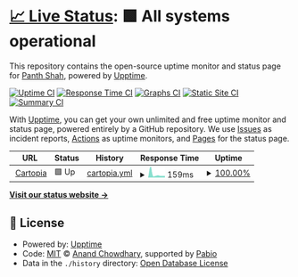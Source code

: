 # [📈 Live Status](https://Panth1823.github.io/uptime-cartopia): <!--live status--> **🟩 All systems operational**

This repository contains the open-source uptime monitor and status page for [Panth Shah](https://shahpanth.vercel.app/), powered by [Upptime](https://github.com/upptime/upptime).

[![Uptime CI](https://github.com/Panth1823/uptime-cartopia/workflows/Uptime%20CI/badge.svg)](https://github.com/Panth1823/uptime-cartopia/actions?query=workflow%3A%22Uptime+CI%22)
[![Response Time CI](https://github.com/Panth1823/uptime-cartopia/workflows/Response%20Time%20CI/badge.svg)](https://github.com/Panth1823/uptime-cartopia/actions?query=workflow%3A%22Response+Time+CI%22)
[![Graphs CI](https://github.com/Panth1823/uptime-cartopia/workflows/Graphs%20CI/badge.svg)](https://github.com/Panth1823/uptime-cartopia/actions?query=workflow%3A%22Graphs+CI%22)
[![Static Site CI](https://github.com/Panth1823/uptime-cartopia/workflows/Static%20Site%20CI/badge.svg)](https://github.com/Panth1823/uptime-cartopia/actions?query=workflow%3A%22Static+Site+CI%22)
[![Summary CI](https://github.com/Panth1823/uptime-cartopia/workflows/Summary%20CI/badge.svg)](https://github.com/Panth1823/uptime-cartopia/actions?query=workflow%3A%22Summary+CI%22)

With [Upptime](https://upptime.js.org), you can get your own unlimited and free uptime monitor and status page, powered entirely by a GitHub repository. We use [Issues](https://github.com/Panth1823/uptime-cartopia/issues) as incident reports, [Actions](https://github.com/Panth1823/uptime-cartopia/actions) as uptime monitors, and [Pages](https://Panth1823.github.io/uptime-cartopia) for the status page.

<!--start: status pages-->
<!-- This summary is generated by Upptime (https://github.com/upptime/upptime) -->
<!-- Do not edit this manually, your changes will be overwritten -->
<!-- prettier-ignore -->
| URL | Status | History | Response Time | Uptime |
| --- | ------ | ------- | ------------- | ------ |
| <img alt="" src="https://icons.duckduckgo.com/ip3/cartopia-store.vercel.app.ico" height="13"> [Cartopia](https://cartopia-store.vercel.app) | 🟩 Up | [cartopia.yml](https://github.com/Panth1823/uptime-cartopia/commits/HEAD/history/cartopia.yml) | <details><summary><img alt="Response time graph" src="./graphs/cartopia/response-time-week.png" height="20"> 159ms</summary><br><a href="https://Panth1823.github.io/uptime-cartopia/history/cartopia"><img alt="Response time 126" src="https://img.shields.io/endpoint?url=https%3A%2F%2Fraw.githubusercontent.com%2FPanth1823%2Fuptime-cartopia%2FHEAD%2Fapi%2Fcartopia%2Fresponse-time.json"></a><br><a href="https://Panth1823.github.io/uptime-cartopia/history/cartopia"><img alt="24-hour response time 88" src="https://img.shields.io/endpoint?url=https%3A%2F%2Fraw.githubusercontent.com%2FPanth1823%2Fuptime-cartopia%2FHEAD%2Fapi%2Fcartopia%2Fresponse-time-day.json"></a><br><a href="https://Panth1823.github.io/uptime-cartopia/history/cartopia"><img alt="7-day response time 159" src="https://img.shields.io/endpoint?url=https%3A%2F%2Fraw.githubusercontent.com%2FPanth1823%2Fuptime-cartopia%2FHEAD%2Fapi%2Fcartopia%2Fresponse-time-week.json"></a><br><a href="https://Panth1823.github.io/uptime-cartopia/history/cartopia"><img alt="30-day response time 126" src="https://img.shields.io/endpoint?url=https%3A%2F%2Fraw.githubusercontent.com%2FPanth1823%2Fuptime-cartopia%2FHEAD%2Fapi%2Fcartopia%2Fresponse-time-month.json"></a><br><a href="https://Panth1823.github.io/uptime-cartopia/history/cartopia"><img alt="1-year response time 126" src="https://img.shields.io/endpoint?url=https%3A%2F%2Fraw.githubusercontent.com%2FPanth1823%2Fuptime-cartopia%2FHEAD%2Fapi%2Fcartopia%2Fresponse-time-year.json"></a></details> | <details><summary><a href="https://Panth1823.github.io/uptime-cartopia/history/cartopia">100.00%</a></summary><a href="https://Panth1823.github.io/uptime-cartopia/history/cartopia"><img alt="All-time uptime 100.00%" src="https://img.shields.io/endpoint?url=https%3A%2F%2Fraw.githubusercontent.com%2FPanth1823%2Fuptime-cartopia%2FHEAD%2Fapi%2Fcartopia%2Fuptime.json"></a><br><a href="https://Panth1823.github.io/uptime-cartopia/history/cartopia"><img alt="24-hour uptime 100.00%" src="https://img.shields.io/endpoint?url=https%3A%2F%2Fraw.githubusercontent.com%2FPanth1823%2Fuptime-cartopia%2FHEAD%2Fapi%2Fcartopia%2Fuptime-day.json"></a><br><a href="https://Panth1823.github.io/uptime-cartopia/history/cartopia"><img alt="7-day uptime 100.00%" src="https://img.shields.io/endpoint?url=https%3A%2F%2Fraw.githubusercontent.com%2FPanth1823%2Fuptime-cartopia%2FHEAD%2Fapi%2Fcartopia%2Fuptime-week.json"></a><br><a href="https://Panth1823.github.io/uptime-cartopia/history/cartopia"><img alt="30-day uptime 100.00%" src="https://img.shields.io/endpoint?url=https%3A%2F%2Fraw.githubusercontent.com%2FPanth1823%2Fuptime-cartopia%2FHEAD%2Fapi%2Fcartopia%2Fuptime-month.json"></a><br><a href="https://Panth1823.github.io/uptime-cartopia/history/cartopia"><img alt="1-year uptime 100.00%" src="https://img.shields.io/endpoint?url=https%3A%2F%2Fraw.githubusercontent.com%2FPanth1823%2Fuptime-cartopia%2FHEAD%2Fapi%2Fcartopia%2Fuptime-year.json"></a></details>

<!--end: status pages-->

[**Visit our status website →**](https://Panth1823.github.io/uptime-cartopia)

## 📄 License

- Powered by: [Upptime](https://github.com/upptime/upptime)
- Code: [MIT](./LICENSE) © [Anand Chowdhary](https://anandchowdhary.com), supported by [Pabio](https://pabio.com)
- Data in the `./history` directory: [Open Database License](https://opendatacommons.org/licenses/odbl/1-0/)
